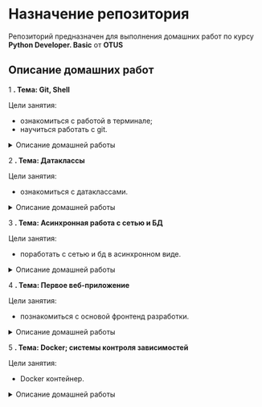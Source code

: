 # Назначение репозитория
Репозиторий предназначен для выполнения домашних работ по курсу **Python Developer. Basic** от **OTUS**

## Описание домашних работ
1 **. Тема: Git, Shell**

Цели занятия:
- ознакомиться с работой в терминале;
- научиться работать с git.

<details>
<summary>
Описание домашней работы
</summary>

* создать репозиторий на GitHub
* создать в корне репозитория README файл
* в README файле сделать описание репозитория 
* подготовить репозиторий для автоматической проверки домашек по памятке
* скопировать папку homework_01 для этой домашки
* отредактировать объявленные функции, чтобы они выполняли требуемые действия:
  - функция, которая принимает N целых чисел и возвращает список квадратов этих чисел
  - функция, которая на вход принимает список из целых чисел, и возвращает только чётные/нечётные/простые числа (выбор производится передачей дополнительного аргумента)
</details>

2 **. Тема: Датаклассы**

Цели занятия:
- ознакомиться с датаклассами.

<details>
<summary>
Описание домашней работы
</summary>

* скопируйте папку homework_02 для этой домашки
* в модуле exceptions объявите исключения
* доработайте базовый класс base.Vehicle 
* создайте датакласс Engine в модуле engine, добавьте атрибуты volume и pistons
* в модуле car,plane создайте класс Car, Plane
</details>

3 **. Тема: Асинхронная работа с сетью и БД**

Цели занятия:
- поработать с сетью и бд в асинхронном виде.

<details>
<summary>
Описание домашней работы
</summary>

* доработать модуль `jsonplaceholder_requests`:
* доработать модуль `models`:
* доработайте модуль `main`:
* добавить новые зависимости в файл `requirements.txt` в корне проекта
</details>

4 **. Тема: Первое веб-приложение**

Цели занятия:
- познакомиться с основой фронтенд разработки.

<details>
<summary>
Описание домашней работы
</summary>

* создать приложение Flask
* добавлевить страницы `/` и `/about/`
* в базовый шаблон добавить навигационную панель
* применеть стили
</details>

5 **. Тема: Docker; системы контроля зависимостей**

Цели занятия:
- Docker контейнер.

<details>
<summary>
Описание домашней работы
</summary>

* соберите зависимости для своего веб-приложения
* создайте Dockerfile с установкой зависимостей и запуском вебсервера
* допишите в заголовок файла комментарий с информацией о том, как запустить этот контейнер
</details>
